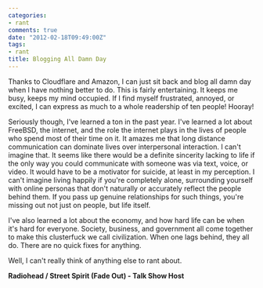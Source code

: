```yaml
---
categories:
- rant
comments: true
date: "2012-02-18T09:49:00Z"
tags:
- rant
title: Blogging All Damn Day
---
```


Thanks to Cloudflare and Amazon, I can just sit back and blog all damn day when
I have nothing better to do. This is fairly entertaining. It keeps me busy,
keeps my mind occupied. If I find myself frustrated, annoyed, or excited, I can
express as much to a whole readership of ten people! Hooray!

Seriously though, I've learned a ton in the past year. I've learned a lot about
FreeBSD, the internet, and the role the internet plays in the lives of people
who spend most of their time on it. It amazes me that long distance
communication can dominate lives over interpersonal interaction. I can't imagine
that. It seems like there would be a definite sincerity lacking to life if the
only way you could communicate with someone was via text, voice, or video. It
would have to be a motivator for suicide, at least in my perception. I can't
imagine living happily if you're completely alone, surrounding yourself with
online personas that don't naturally or accurately reflect the people behind
them. If you pass up genuine relationships for such things, you're missing out
not just on people, but life itself.

I've also learned a lot about the economy, and how hard life can be when it's
hard for everyone. Society, business, and government all come together to make
this clusterfuck we call civilization. When one lags behind, they all do. There
are no quick fixes for anything.

Well, I can't really think of anything else to rant about.

**Radiohead / Street Spirit (Fade Out) - Talk Show Host**  
<object width="400" height="27" data="/swf/audio-player.swf" type="application/x-shockwave-flash">
<param name="bgcolor" value="#ffffff" />
<param name="flashvars" value="playerMode=embedded&amp;audioUrl=/audio/02 Talk Show Host.mp3" />
<param name="wmode" value="window" />
<param name="quality" value="best" />
</object>

